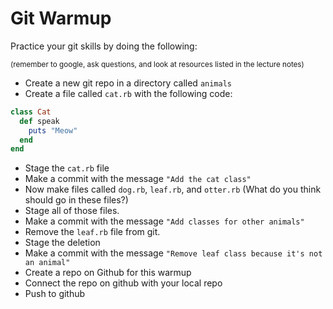 # Git Warmup

Practice your git skills by doing the following:

<small>(remember to google, ask questions, and look at resources listed in the lecture notes)</small>

- Create a new git repo in a directory called `animals`
- Create a file called `cat.rb` with the following code:

```rb
class Cat
  def speak
    puts "Meow"
  end
end
```

- Stage the `cat.rb` file
- Make a commit with the message `"Add the cat class"`
- Now make files called `dog.rb`, `leaf.rb`, and `otter.rb` (What do you think should go in these files?)
- Stage all of those files.
- Make a commit with the message `"Add classes for other animals"`
- Remove the `leaf.rb` file from git.
- Stage the deletion
- Make a commit with the message `"Remove leaf class because it's not an animal"`
- Create a repo on Github for this warmup
- Connect the repo on github with your local repo
- Push to github

